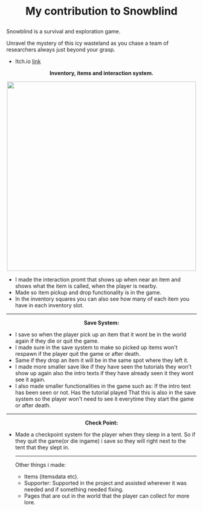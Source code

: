 #  <p align="center"> My contribution to Snowblind      </p>

Snowblind is a survival and exploration game. 

Unravel the mystery of this icy wasteland as you chase a team of researchers always just beyond your grasp.

* Itch.io [link](https://yrgo-game-creator.itch.io/snow)

<p align="center">
  <strong>Inventory, items and interaction system. </strong>
</p>

<p align="center">
  <img src="images/FM_FoodTutorial.gif" width="500">
</p>

* I made the interaction promt that shows up when near an item and shows what the item is called, when the player is nearby. 
* Made so item pickup and drop functionality is in the game.
* In the inventory squares you can also see how many of each item you have in each inventory slot. 
--- 
 <p align = "center" >  <strong>  Save System: </strong> </p>
 
* I save so when the player pick up an item that it wont be in the world again if they die or quit the game.
* I made sure in the save system to make so picked up items won't respawn if the player quit the game or after death.
* Same if they drop an item it will be in the same spot where they left it.
* I made more smaller save like if they have seen the tutorials they won't show up again also the intro texts if they have already seen it they wont see it again.
* I also made smaller functionalities in the game such as:
  If the intro text has been seen or not.
  Has the tutorial played
  That this is also in the save system so the player won't need to see it everytime they start the game or after death. 

-----

 <p align = "center" >  <strong>  Check Point: </strong> </p>
 
* Made a checkpoint system for the player when they sleep in a tent. So if they quit the game(or die ingame) i save so they will right next to the tent that they slept in.

  ---

  Other things i made: 
  * Items (itemsdata etc).
  * Supporter: Supported in the project and assisted wherever it was needed and if something needed fixing. 
  * Pages that are out in the world that the player can collect for more lore. 


